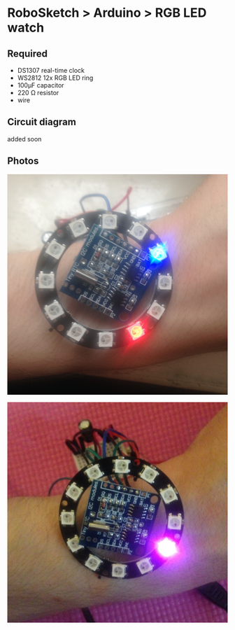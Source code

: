 # RoboSketch > Arduino > RGB LED watch

## Required

* DS1307 real-time clock
* WS2812 12x RGB LED ring
* 100μF capacitor
* 220 Ω resistor
* wire

## Circuit diagram
added soon


## Photos

![WS2812B RGB LED watch](https://github.com/jelmerdereus/RoboSketch/blob/master/Arduino/DS1307_WS2812_Ring_watch/photo2.JPG "red hours, blue minutes")

![WS2812B RGB LED watch](https://github.com/jelmerdereus/RoboSketch/blob/master/Arduino/DS1307_WS2812_Ring_watch/photo1.JPG "purple when overlapping")




